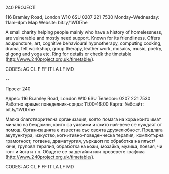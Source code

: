 240 PROJECT

116 Bramley Road, London W10 6SU
0207 221 7530
Monday–Wednesday: 11am–4pm
Map   Website: bit.ly/1WDl7ne

A small charity helping people mainly who have a history of homelessness, are vulnerable and mostly need support. Known for its friendliness. Offers acupuncture, art, cognitive behavioural hypnotherapy, computing cooking, drama, felt workshop, group therapy, leather work, mosaics, music, poetry, qi gong and yoga etc. Ring for details or check the timetable (http://www.240project.org.uk/timetable/).

CODES: AC CL F FF IT LA LF MD

--

Проект 240

Адрес: 116 Bramley Road, London W10 6SU
Телефон: 0207 221 7530
Работно време: понеделник-сряда: 11:00–16:00
Карта: Уебсайт: bit.ly/1WDl7ne

Малка благотворителна организация, която помага на хора които имат минало на бездомни, които са уязвими и които най-вече се нуждаят от помощ. Организацията е известна със своята дружелюбност. Предлага акупунктура, изкуство, когнитивно-поведенческа терапия, компютърна грамотност, готвене, драматургия, уъркшоп по обработка на плъст/кече, групова терапия, обработка на кожи, мозайка, музика, поезия, чи гонг и йога и т.н. Обадете се за детайли или проверете графика (http://www.240project.org.uk/timetable/).

CODES: AC CL F FF IT LA LF MD